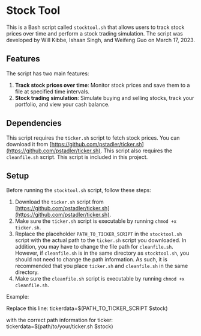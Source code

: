 # Stock Tool

This is a Bash script called `stocktool.sh` that allows users to track stock prices over time and perform a stock trading simulation. The script was developed by Will Kibbe, Ishaan Singh, and Weifeng Guo on March 17, 2023.


## Features

The script has two main features:

1. **Track stock prices over time**: Monitor stock prices and save them to a file at specified time intervals.
2. **Stock trading simulation**: Simulate buying and selling stocks, track your portfolio, and view your cash balance.

## Dependencies

This script requires the `ticker.sh` script to fetch stock prices. You can download it from [https://github.com/pstadler/ticker.sh](https://github.com/pstadler/ticker.sh).
This script also requires the `cleanfile.sh` script. This script is included in this project.

## Setup

Before running the `stocktool.sh` script, follow these steps:

1. Download the `ticker.sh` script from [https://github.com/pstadler/ticker.sh](https://github.com/pstadler/ticker.sh).
2. Make sure the `ticker.sh` script is executable by running `chmod +x ticker.sh`.
3. Replace the placeholder `PATH_TO_TICKER_SCRIPT` in the `stocktool.sh` script with the actual path to the `ticker.sh` script you downloaded. In addition, you may have to change the file path for `cleanfile.sh`. However, if `cleanfile.sh` is in the same directory as `stocktool.sh`, you should not need to change the path information. As such, it is recommended that you place `ticker.sh` and `cleanfile.sh` in the same directory.
4. Make sure the `cleanfile.sh` script is executable by running `chmod +x cleanfile.sh`.

Example:

Replace this line:
tickerdata=$(PATH_TO_TICKER_SCRIPT $stock)

with the correct path information for ticker:
tickerdata=$(path/to/your/ticker.sh $stock)